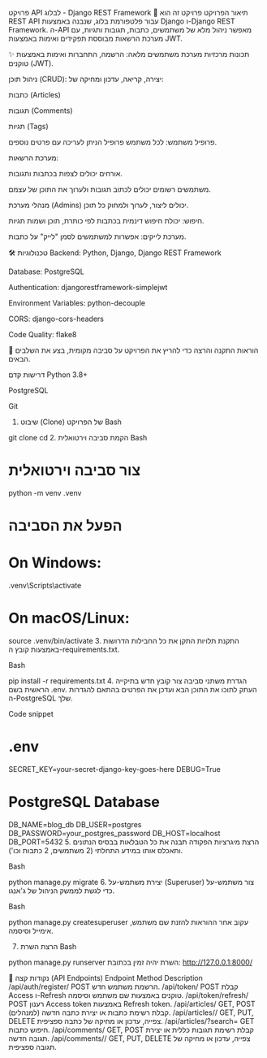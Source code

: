 פרויקט API לבלוג - Django REST Framework
📖 תיאור הפרויקט
פרויקט זה הוא REST API עבור פלטפורמת בלוג, שנבנה באמצעות Django ו-Django REST Framework. ה-API מאפשר ניהול מלא של משתמשים, כתבות, תגובות ותגיות, עם מערכת הרשאות מבוססת תפקידים ואימות באמצעות JWT.

✨ תכונות מרכזיות
מערכת משתמשים מלאה: הרשמה, התחברות ואימות באמצעות טוקנים (JWT).

ניהול תוכן (CRUD): יצירה, קריאה, עדכון ומחיקה של:

כתבות (Articles)

תגובות (Comments)

תגיות (Tags)

פרופיל משתמש: לכל משתמש פרופיל הניתן לעריכה עם פרטים נוספים.

מערכת הרשאות:

אורחים יכולים לצפות בכתבות ותגובות.

משתמשים רשומים יכולים לכתוב תגובות ולערוך את התוכן של עצמם.

מנהלי מערכת (Admins) יכולים ליצור, לערוך ולמחוק כל תוכן.

חיפוש: יכולת חיפוש דינמית בכתבות לפי כותרת, תוכן ושמות תגיות.

מערכת לייקים: אפשרות למשתמשים לסמן "לייק" על כתבות.

🛠️ טכנולוגיות
Backend: Python, Django, Django REST Framework

Database: PostgreSQL

Authentication: djangorestframework-simplejwt

Environment Variables: python-decouple

CORS: django-cors-headers

Code Quality: flake8

🚀 הוראות התקנה והרצה
כדי להריץ את הפרויקט על סביבה מקומית, בצע את השלבים הבאים.

דרישות קדם
Python 3.8+

PostgreSQL

Git

1. שיבוט (Clone) של הפרויקט
Bash

git clone <your-repository-url>
cd <repository-folder>
2. הקמת סביבה וירטואלית
Bash

# צור סביבה וירטואלית
python -m venv .venv

# הפעל את הסביבה
# On Windows:
.venv\Scripts\activate
# On macOS/Linux:
source .venv/bin/activate
3. התקנת תלויות
התקן את כל החבילות הדרושות באמצעות קובץ ה-requirements.txt.

Bash

pip install -r requirements.txt
4. הגדרת משתני סביבה
צור קובץ חדש בתיקייה הראשית בשם .env. העתק לתוכו את התוכן הבא ועדכן את הפרטים בהתאם להגדרות ה-PostgreSQL שלך.

Code snippet

# .env

SECRET_KEY=your-secret-django-key-goes-here
DEBUG=True

# PostgreSQL Database
DB_NAME=blog_db
DB_USER=postgres
DB_PASSWORD=your_postgres_password
DB_HOST=localhost
DB_PORT=5432
5. הרצת מיגרציות
הפקודה תבנה את כל הטבלאות בבסיס הנתונים ותאכלס אותו במידע התחלתי (2 משתמשים, 2 כתבות וכו').

Bash

python manage.py migrate
6. יצירת משתמש-על (Superuser)
צור משתמש-על כדי לגשת לממשק הניהול של ג'אנגו.

Bash

python manage.py createsuperuser
עקוב אחר ההוראות להזנת שם משתמש, אימייל וסיסמה.

7. הרצת השרת
Bash

python manage.py runserver
השרת יהיה זמין בכתובת: http://127.0.0.1:8000/

🔗 נקודות קצה (API Endpoints)
Endpoint	Method	Description
/api/auth/register/	POST	הרשמת משתמש חדש.
/api/token/	POST	קבלת Access ו-Refresh טוקנים באמצעות שם משתמש וסיסמה.
/api/token/refresh/	POST	רענון Access token באמצעות Refresh token.
/api/articles/	GET, POST	קבלת רשימת כתבות או יצירת כתבה חדשה (למנהלים).
/api/articles/<id>/	GET, PUT, DELETE	צפייה, עדכון או מחיקה של כתבה ספציפית.
/api/articles/?search=<term>	GET	חיפוש כתבות.
/api/comments/	GET, POST	קבלת רשימת תגובות כללית או יצירת תגובה חדשה.
/api/comments/<id>/	GET, PUT, DELETE	צפייה, עדכון או מחיקה של תגובה ספציפית.
